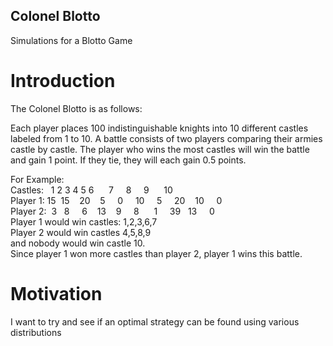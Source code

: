 ## Colonel Blotto
Simulations for a Blotto Game

# Introduction
The Colonel Blotto is as follows:

Each player places 100 indistinguishable knights into 10 different castles labeled from 1 to 10. A battle consists of two players comparing their armies castle by castle. The player who wins the most castles will win the battle and gain 1 point. If they tie, they will each gain 0.5 points.<br />

For Example:<br />
Castles:   1    2    3    4     5     6      7     8     9      10<br />
Player 1: 15  15    20    5     0     10     5     20    10     0<br />
Player 2:  3   8     6    13    9     8      1     39    13     0 <br />
Player 1 would win castles: 1,2,3,6,7 <br />
Player 2 would win castles 4,5,8,9 <br />
and nobody would win castle 10. <br />
Since player 1 won more castles than player 2, player 1 wins this battle.<br />


# Motivation
I want to try and see if an optimal strategy can be found using various distributions
